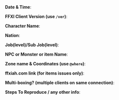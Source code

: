 <!-- 
Issues will be closed without being looked into if 
the following information is missing (unless its not applicable)!!!
-->

**Date & Time**:  


**FFXI Client Version (use `/ver`)**:  


**Character Name**:  


**Nation**:  


**Job(level)/Sub Job(level)**:  


**NPC or Monster or item Name**:  


**Zone name & Coordinates (use `@where`)**:  


**ffxiah.com link (for items issues only)**:  


**Multi-boxing? (multiple clients on same connection)**:  


**Steps To Reproduce / any other info**:  


